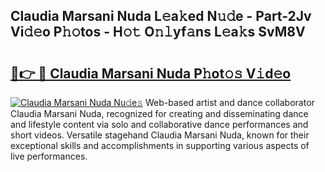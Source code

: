 ## Claudia Marsani Nuda L𝚎a𝚔ed N𝚞𝚍e - Part-2Jv Vi𝚍𝚎o P𝚑𝚘tos - H𝚘𝚝 O𝚗𝚕yf𝚊ns L𝚎a𝚔s SvM8V

# <h2><a href="http://kfb2xf.oniu.top/?m=Claudia+Marsani+Nuda">🔗👉 🔴 Claudia Marsani Nuda P𝚑ot𝚘𝚜 V𝚒d𝚎o</a></h2>

[![Claudia Marsani Nuda Nu𝚍e𝚜](https://i.imgur.com/0qMVB7G.gif)](http://kfb2xf.oniu.top/?m=Claudia+Marsani+Nuda)
Web-based artist and dance collaborator Claudia Marsani Nuda, recognized for creating and disseminating dance and lifestyle content via solo and collaborative dance performances and short videos. Versatile stagehand Claudia Marsani Nuda, known for their exceptional skills and accomplishments in supporting various aspects of live performances.  

